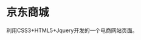 # 京东商城
利用CSS3+HTML5+Jquery开发的一个电商网站页面。
<!-- ## 首页动态图片
![首页动态图](https://raw.githubusercontent.com/PowerDos/Mall/master/img/index.gif)

## 整体动态图
![整体动态图](https://raw.githubusercontent.com/PowerDos/Mall/master/img/all.gif)

## 首页图片
![首页图片1](http://i.imgur.com/3sasNkh.png)
![首页图片2](http://i.imgur.com/W4vF01o.png)
![首页图片3](http://i.imgur.com/pyaKpiH.png)

## 搜索结果页面
![搜索页面1](http://i.imgur.com/vPbRc15.png)
<br>
![搜索页面2](http://i.imgur.com/l11q9Tf.png)
<br>
![搜索页面3](http://i.imgur.com/qX5lBk9.png)

## 商品详情页面
![](https://i.imgur.com/fzUZGq1.png)
![](https://i.imgur.com/Ma0CPVC.jpg)
![](https://i.imgur.com/WnW29w9.png)
![](https://i.imgur.com/er1VBLE.png)

## 加入购物车页面
![](https://i.imgur.com/IYKAExV.png)

## 支付页面
![](https://i.imgur.com/2rmCVCo.png)

## 用户服务
![](https://i.imgur.com/ZHMmpeI.png)

![](https://i.imgur.com/RHT7DtQ.png)

## 登陆界面
![登陆界面](http://i.imgur.com/GRzcvn2.png) -->